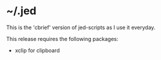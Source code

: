 # ~/.jed

This is the 'cbrief' version of jed-scripts as I use it everyday.

This release requires the following packages:

* xclip for clipboard

